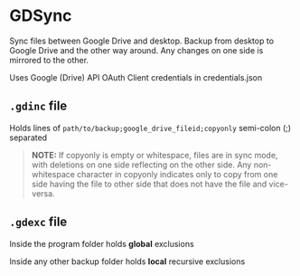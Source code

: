# GDSync

Sync files between Google Drive and desktop. Backup from desktop to Google Drive and the other way around. Any changes on one side is mirrored to the other.

Uses Google (Drive) API OAuth Client credentials in credentials.json

## `.gdinc` file 
Holds lines of `path/to/backup;google_drive_fileid;copyonly` semi-colon (;) separated 
>**NOTE:** If copyonly is empty or whitespace, files are in sync mode, with deletions on one side reflecting on the other side. Any non-whitespace character in copyonly indicates only to copy from one side having the file to other side that does not have the file and vice-versa.

## `.gdexc` file

Inside the program folder holds **global** exclusions

Inside any other backup folder holds **local** recursive exclusions 